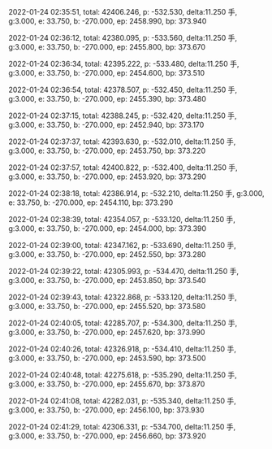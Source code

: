 2022-01-24 02:35:51, total: 42406.246, p: -532.530, delta:11.250 手, g:3.000, e: 33.750, b: -270.000, ep: 2458.990, bp: 373.940

2022-01-24 02:36:12, total: 42380.095, p: -533.560, delta:11.250 手, g:3.000, e: 33.750, b: -270.000, ep: 2455.800, bp: 373.670

2022-01-24 02:36:34, total: 42395.222, p: -533.480, delta:11.250 手, g:3.000, e: 33.750, b: -270.000, ep: 2454.600, bp: 373.510

2022-01-24 02:36:54, total: 42378.507, p: -532.450, delta:11.250 手, g:3.000, e: 33.750, b: -270.000, ep: 2455.390, bp: 373.480

2022-01-24 02:37:15, total: 42388.245, p: -532.420, delta:11.250 手, g:3.000, e: 33.750, b: -270.000, ep: 2452.940, bp: 373.170

2022-01-24 02:37:37, total: 42393.630, p: -532.010, delta:11.250 手, g:3.000, e: 33.750, b: -270.000, ep: 2453.750, bp: 373.220

2022-01-24 02:37:57, total: 42400.822, p: -532.400, delta:11.250 手, g:3.000, e: 33.750, b: -270.000, ep: 2453.920, bp: 373.290

2022-01-24 02:38:18, total: 42386.914, p: -532.210, delta:11.250 手, g:3.000, e: 33.750, b: -270.000, ep: 2454.110, bp: 373.290

2022-01-24 02:38:39, total: 42354.057, p: -533.120, delta:11.250 手, g:3.000, e: 33.750, b: -270.000, ep: 2454.000, bp: 373.390

2022-01-24 02:39:00, total: 42347.162, p: -533.690, delta:11.250 手, g:3.000, e: 33.750, b: -270.000, ep: 2452.550, bp: 373.280

2022-01-24 02:39:22, total: 42305.993, p: -534.470, delta:11.250 手, g:3.000, e: 33.750, b: -270.000, ep: 2453.850, bp: 373.540

2022-01-24 02:39:43, total: 42322.868, p: -533.120, delta:11.250 手, g:3.000, e: 33.750, b: -270.000, ep: 2455.520, bp: 373.580

2022-01-24 02:40:05, total: 42285.707, p: -534.300, delta:11.250 手, g:3.000, e: 33.750, b: -270.000, ep: 2457.620, bp: 373.990

2022-01-24 02:40:26, total: 42326.918, p: -534.410, delta:11.250 手, g:3.000, e: 33.750, b: -270.000, ep: 2453.590, bp: 373.500

2022-01-24 02:40:48, total: 42275.618, p: -535.290, delta:11.250 手, g:3.000, e: 33.750, b: -270.000, ep: 2455.670, bp: 373.870

2022-01-24 02:41:08, total: 42282.031, p: -535.340, delta:11.250 手, g:3.000, e: 33.750, b: -270.000, ep: 2456.100, bp: 373.930

2022-01-24 02:41:29, total: 42306.331, p: -534.700, delta:11.250 手, g:3.000, e: 33.750, b: -270.000, ep: 2456.660, bp: 373.920